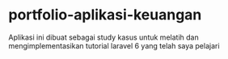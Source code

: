 # portfolio-aplikasi-keuangan
Aplikasi ini dibuat sebagai study kasus untuk melatih dan mengimplementasikan tutorial laravel 6 yang telah saya pelajari
